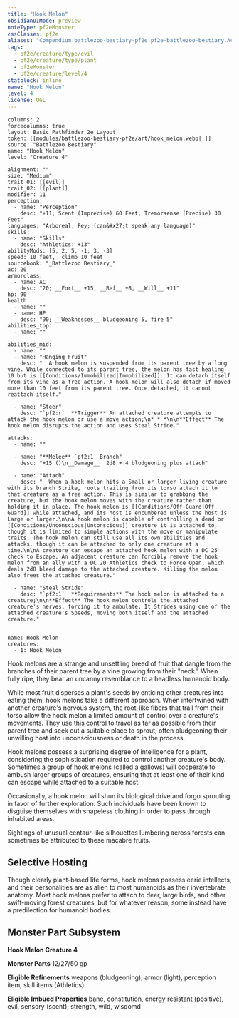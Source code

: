 ```yaml
---
title: "Hook Melon"
obsidianUIMode: preview
noteType: pf2eMonster
cssClasses: pf2e
aliases: "Compendium.battlezoo-bestiary-pf2e.pf2e-battlezoo-bestiary.Actor.Q9Tl6x9JK8WO2qjp" 
tags:
  - pf2e/creature/type/evil
  - pf2e/creature/type/plant
  - pf2eMonster
  - pf2e/creature/level/4
statblock: inline
name: "Hook Melon"
level: 4
license: OGL
---
```


```statblock
columns: 2
forcecolumns: true
layout: Basic Pathfinder 2e Layout
token: [[modules/battlezoo-bestiary-pf2e/art/hook_melon.webp| ]]
source: "Battlezoo Bestiary"
name: "Hook Melon"
level: "Creature 4"

alignment: ""
size: "Medium"
trait_01: [[evil]]
trait_02: [[plant]]
modifier: 11
perception:
  - name: "Perception"
    desc: "+11; Scent (Imprecise) 60 Feet, Tremorsense (Precise) 30 Feet"
languages: "Arboreal, Fey; (can&#x27;t speak any language)"
skills:
  - name: "Skills"
    desc: "Athletics: +13"
abilityMods: [5, 2, 5, -1, 3, -3]
speed: 10 feet,  climb 10 feet
sourcebook: "_Battlezoo Bestiary_"
ac: 20
armorclass:
  - name: AC
    desc: "20; __Fort__ +15, __Ref__ +8, __Will__ +11"
hp: 90
health:
  - name: ""
  - name: HP
    desc: "90; __Weaknesses__ bludgeoning 5, fire 5"
abilities_top:
  - name: ""

abilities_mid:
  - name: ""
  - name: "Hanging Fruit"
    desc: "  A hook melon is suspended from its parent tree by a long vine. While connected to its parent tree, the melon has fast healing 10 but is [[Conditions/Immobilized|Immobilized]]. It can detach itself from its vine as a free action. A hook melon will also detach if moved more than 10 feet from its parent tree. Once detached, it cannot reattach itself."

  - name: "Steer"
    desc: "`pf2:r`  **Trigger** An attached creature attempts to attack the hook melon or use a move action;\n* * *\n\n**Effect** The hook melon disrupts the action and uses Steal Stride."

attacks:
  - name: ""

  - name: "**Melee** `pf2:1` Branch"
    desc: "+15 ()\n__Damage__  2d8 + 4 bludgeoning plus attach"

  - name: "Attach"
    desc: "  When a hook melon hits a Small or larger living creature with its branch Strike, roots trailing from its torso attach it to that creature as a free action. This is similar to grabbing the creature, but the hook melon moves with the creature rather than holding it in place. The hook melon is [[Conditions/Off-Guard|Off-Guard]] while attached, and its host is encumbered unless the host is Large or larger.\n\nA hook melon is capable of controlling a dead or [[Conditions/Unconscious|Unconscious]] creature it is attached to, though it is limited to simple actions with the move or manipulate traits. The hook melon can still use all its own abilities and attacks, though it can be attached to only one creature at a time.\n\nA creature can escape an attached hook melon with a DC 25 check to Escape. An adjacent creature can forcibly remove the hook melon from an ally with a DC 20 Athletics check to Force Open, which deals 2d8 bleed damage to the attached creature. Killing the melon also frees the attached creature."

  - name: "Steal Stride"
    desc: "`pf2:1`  **Requirements** The hook melon is attached to a creature;\n\n**Effect** The hook melon controls the attached creature's nerves, forcing it to ambulate. It Strides using one of the attached creature's Speeds, moving both itself and the attached creature."
 
```

```encounter-table
name: Hook Melon
creatures:
  - 1: Hook Melon
```



Hook melons are a strange and unsettling breed of fruit that dangle from the branches of their parent tree by a vine growing from their "neck." When fully ripe, they bear an uncanny resemblance to a headless humanoid body.

While most fruit disperses a plant's seeds by enticing other creatures into eating them, hook melons take a different approach. When intertwined with another creature's nervous system, the root-like fibers that trail from their torso allow the hook melon a limited amount of control over a creature's movements. They use this control to travel as far as possible from their parent tree and seek out a suitable place to sprout, often bludgeoning their unwilling host into unconsciousness or death in the process.

Hook melons possess a surprising degree of intelligence for a plant, considering the sophistication required to control another creature's body. Sometimes a group of hook melons (called a gallows) will cooperate to ambush larger groups of creatures, ensuring that at least one of their kind can escape while attached to a suitable host.

Occasionally, a hook melon will shun its biological drive and forgo sprouting in favor of further exploration. Such individuals have been known to disguise themselves with shapeless clothing in order to pass through inhabited areas.

Sightings of unusual centaur-like silhouettes lumbering across forests can sometimes be attributed to these macabre fruits.

## Selective Hosting

Though clearly plant-based life forms, hook melons possess eerie intellects, and their personalities are as alien to most humanoids as their invertebrate anatomy. Most hook melons prefer to attach to deer, large birds, and other swift-moving forest creatures, but for whatever reason, some instead have a predilection for humanoid bodies.

## Monster Part Subsystem

**Hook Melon Creature 4**

**Monster Parts** 12/27/50 gp

**Eligible Refinements** weapons (bludgeoning), armor (light), perception item, skill items (Athletics)

**Eligible Imbued Properties** bane, constitution, energy resistant (positive), evil, sensory (scent), strength, wild, wisdomd
